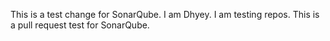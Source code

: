 This is a test change for SonarQube.
I am Dhyey. I am testing repos.
This is a pull request test for SonarQube.
